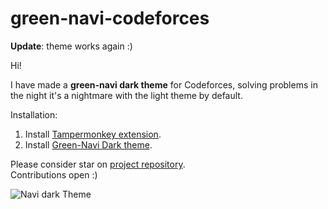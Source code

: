 # green-navi-codeforces

**Update**: theme works again :)

Hi!

I have made a **green-navi dark theme** for Codeforces, solving problems in the night it's a nightmare with the light theme by default.

Installation: <br>
1. Install [Tampermonkey extension](https://www.tampermonkey.net/). <br>
2. Install [Green-Navi Dark theme](https://github.com/luisrdevy/green-navi-codeforces/raw/main/navi-theme.user.js).

Please consider star on [project repository](https://github.com/luisrdevy/green-navi-codeforces). <br>
Contributions open :)

![Navi dark Theme](https://i.ibb.co/zs7MkSC/pre.png)
